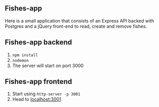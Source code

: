 ## Fishes-app

Here is a small application that consists of an Express API backed with Postgres and a jQuery front-end to read, create and remove fishes.

## Fishes-app backend

1.  `npm install`
2.  `nodemon`
3.  The server will start on port 3000

## Fishes-app frontend

1.  Start using `http-server -p 3001`
2.  Head to [localhost:3001](localhost:3001)
